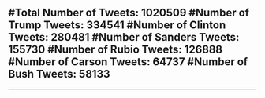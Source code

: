 #Total Number of Tweets: 1020509 
#Number of Trump Tweets: 334541
#Number of Clinton Tweets: 280481
#Number of Sanders Tweets: 155730
#Number of Rubio Tweets: 126888
#Number of Carson Tweets: 64737
#Number of Bush Tweets: 58133
---
---
